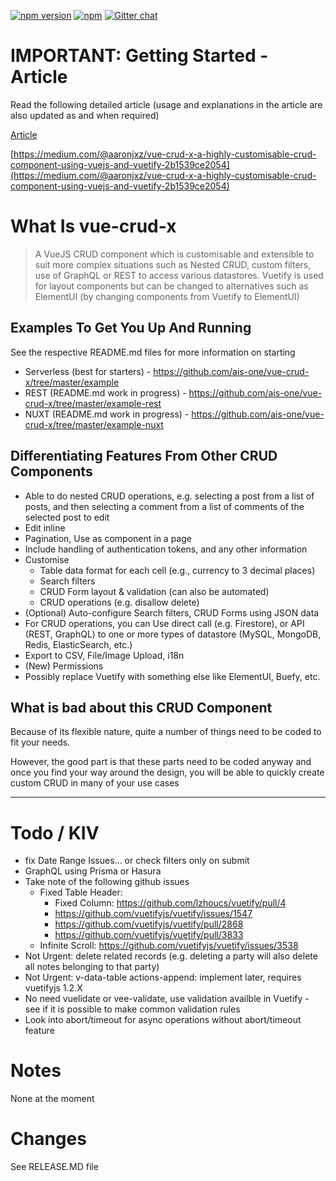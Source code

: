 [![npm version](https://badge.fury.io/js/vue-crud-x.svg)](https://badge.fury.io/js/vue-crud-x) [![npm](https://img.shields.io/npm/dm/vue-crud-x.svg)](https://www.npmjs.com/package/vue-crud-x) [![Gitter chat](https://badges.gitter.im/ais-one/gitter.png)](https://gitter.im/vuecrudx)

# IMPORTANT: Getting Started - Article

Read the following detailed article (usage and explanations in the article are also updated as and when required)

<a href="https://medium.com/@aaronjxz/vue-crud-x-a-highly-customisable-crud-component-using-vuejs-and-vuetify-2b1539ce2054" target="_blank">Article</a>

[https://medium.com/@aaronjxz/vue-crud-x-a-highly-customisable-crud-component-using-vuejs-and-vuetify-2b1539ce2054](https://medium.com/@aaronjxz/vue-crud-x-a-highly-customisable-crud-component-using-vuejs-and-vuetify-2b1539ce2054)


# What Is vue-crud-x

> A VueJS CRUD component which is customisable and extensible to suit more complex situations such as Nested CRUD, custom filters, use of GraphQL or REST to access various datastores. Vuetify is used for layout components but can be changed to alternatives such as ElementUI (by changing components from Vuetify to ElementUI)

## Examples To Get You Up And Running

See the respective README.md files for more information on starting

 * Serverless (best for starters) - https://github.com/ais-one/vue-crud-x/tree/master/example
 * REST (README.md work in progress) - https://github.com/ais-one/vue-crud-x/tree/master/example-rest
 * NUXT (README.md work in progress) - https://github.com/ais-one/vue-crud-x/tree/master/example-nuxt

## Differentiating Features From Other CRUD Components

 * Able to do nested CRUD operations, e.g. selecting a post from a list of posts, and then selecting a comment from a list of comments of the selected post to edit
 * Edit inline
 * Pagination, Use as component in a page
 * Include handling of authentication tokens, and any other information
 * Customise
   * Table data format for each cell (e.g., currency to 3 decimal places)
   * Search filters
   * CRUD Form layout & validation (can also be automated)
   * CRUD operations (e.g. disallow delete)
 * (Optional) Auto-configure Search filters, CRUD Forms using JSON data
 * For CRUD operations, you can Use direct call (e.g. Firestore), or API (REST, GraphQL) to one or more types of datastore (MySQL, MongoDB, Redis, ElasticSearch, etc.)
 * Export to CSV, File/Image Upload, i18n
 * (New) Permissions
 * Possibly replace Vuetify with something else like ElementUI, Buefy, etc.

## What is bad about this CRUD Component

Because of its flexible nature, quite a number of things need to be coded to fit your needs.

However, the good part is that these parts need to be coded anyway and once you find your way around the design, you will be able to quickly create custom CRUD in many of your use cases

---

# Todo / KIV
 * fix Date Range Issues... or check filters only on submit
 * GraphQL using Prisma or Hasura
 * Take note of the following github issues
   * Fixed Table Header:
     * Fixed Column: https://github.com/lzhoucs/vuetify/pull/4
     * https://github.com/vuetifyjs/vuetify/issues/1547
     * https://github.com/vuetifyjs/vuetify/pull/2868
     * https://github.com/vuetifyjs/vuetify/pull/3833
   * Infinite Scroll:  https://github.com/vuetifyjs/vuetify/issues/3538
 * Not Urgent: delete related records (e.g. deleting a party will also delete all notes belonging to that party)
 * Not Urgent: v-data-table actions-append: implement later, requires vuetifyjs 1.2.X
 * No need vuelidate or vee-validate, use validation availble in Vuetify - see if it is possible to make common validation rules
 * Look into abort/timeout for async operations without abort/timeout feature

# Notes

None at the moment

# Changes

See RELEASE.MD file

